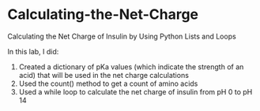 # Calculating-the-Net-Charge
 Calculating the Net Charge of Insulin by Using Python Lists and Loops

In this lab, I did:

1. Created a dictionary of pKa values (which indicate the strength of an acid) that will be used in the net charge calculations
2. Used the count() method to get a count of amino acids
3. Used a while loop to calculate the net charge of insulin from pH 0 to pH 14
